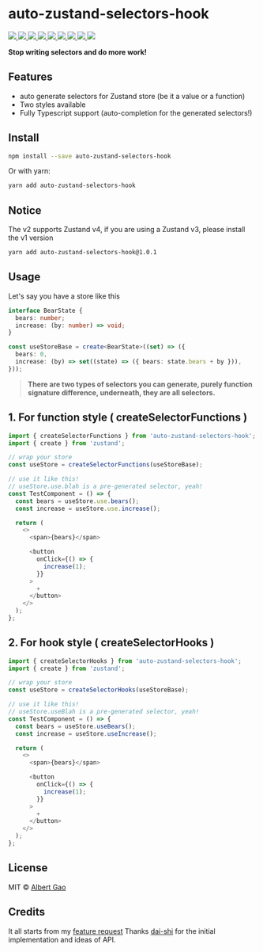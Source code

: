 # auto-zustand-selectors-hook

  <a href="https://www.npmjs.com/package/auto-zustand-selectors-hook" alt="npm package">
    <img src="https://badgen.net/npm/v/auto-zustand-selectors-hook?icon=npm"/>
  </a>

  <a href="https://github.com/Albert-Gao/auto-zustand-selectors-hook/actions" alt="combined checks">
    <img src="https://badgen.net/github/checks/albert-gao/auto-zustand-selectors-hook?label=ci"/>
  </a>

  <a href="https://github.com/Albert-Gao/auto-zustand-selectors-hook" alt="last commits">
    <img src="https://badgen.net/github/last-commit/albert-gao/auto-zustand-selectors-hook"/>
  </a>

  <a href="https://github.com/Albert-Gao/auto-zustand-selectors-hook" alt="licence">
    <img src="https://badgen.net/npm/license/auto-zustand-selectors-hook"/>
  </a>

  <a href="https://coveralls.io/github/Albert-Gao/auto-zustand-selectors-hook" alt="test coverage">
    <img src="https://badgen.net/coveralls/c/github/Albert-Gao/auto-zustand-selectors-hook"/>
  </a>

  <a href="https://www.npmjs.com/package/auto-zustand-selectors-hook" alt="types">
    <img src="https://badgen.net/npm/types/auto-zustand-selectors-hook"/>
  </a>

  <a href="https://bundlephobia.com/result?p=auto-zustand-selectors-hook@latest" alt="minified">
    <img src="https://badgen.net/bundlephobia/min/auto-zustand-selectors-hook"/>
  </a>

  <a href="https://bundlephobia.com/result?p=auto-zustand-selectors-hook@latest" alt="minified + gzip">
    <img src="https://badgen.net/bundlephobia/minzip/auto-zustand-selectors-hook"/>
  </a>

  <a href="https://twitter.com/albertgao" alt="twitter">
    <img src="https://badgen.net/twitter/follow/albertgao"/>
  </a>

**Stop writing selectors and do more work!**

## Features

- auto generate selectors for Zustand store (be it a value or a function)
- Two styles available
- Fully Typescript support (auto-completion for the generated selectors!)

## Install

```bash
npm install --save auto-zustand-selectors-hook
```

Or with yarn:

```bash
yarn add auto-zustand-selectors-hook
```

## Notice

The v2 supports Zustand v4, if you are using a Zustand v3, please install the v1 version

```bash
yarn add auto-zustand-selectors-hook@1.0.1
```

## Usage

Let's say you have a store like this

```typescript
interface BearState {
  bears: number;
  increase: (by: number) => void;
}

const useStoreBase = create<BearState>((set) => ({
  bears: 0,
  increase: (by) => set((state) => ({ bears: state.bears + by })),
}));
```

> **There are two types of selectors you can generate, purely function signature difference, underneath, they are all selectors.**

## 1. For function style ( createSelectorFunctions )

```typescript
import { createSelectorFunctions } from 'auto-zustand-selectors-hook';
import { create } from 'zustand';

// wrap your store
const useStore = createSelectorFunctions(useStoreBase);

// use it like this!
// useStore.use.blah is a pre-generated selector, yeah!
const TestComponent = () => {
  const bears = useStore.use.bears();
  const increase = useStore.use.increase();

  return (
    <>
      <span>{bears}</span>

      <button
        onClick={() => {
          increase(1);
        }}
      >
        +
      </button>
    </>
  );
};
```

## 2. For hook style ( createSelectorHooks )

```typescript
import { createSelectorHooks } from 'auto-zustand-selectors-hook';
import { create } from 'zustand';

// wrap your store
const useStore = createSelectorHooks(useStoreBase);

// use it like this!
// useStore.useBlah is a pre-generated selector, yeah!
const TestComponent = () => {
  const bears = useStore.useBears();
  const increase = useStore.useIncrease();

  return (
    <>
      <span>{bears}</span>

      <button
        onClick={() => {
          increase(1);
        }}
      >
        +
      </button>
    </>
  );
};
```

## License

MIT © [Albert Gao](https://github.com/Albert-Gao)

## Credits

It all starts from my [feature request](https://github.com/pmndrs/zustand/issues/400)
Thanks [dai-shi](https://github.com/dai-shi) for the initial implementation and ideas of API.
